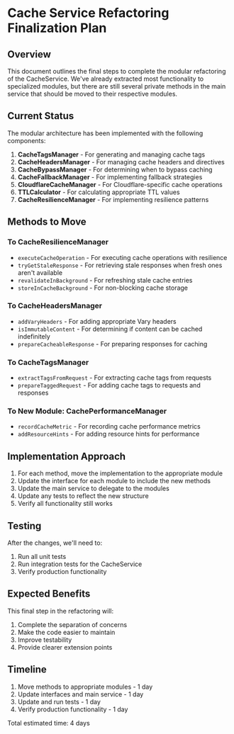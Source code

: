 # Cache Service Refactoring Finalization Plan

## Overview

This document outlines the final steps to complete the modular refactoring of the CacheService. We've already extracted most functionality to specialized modules, but there are still several private methods in the main service that should be moved to their respective modules.

## Current Status

The modular architecture has been implemented with the following components:

1. **CacheTagsManager** - For generating and managing cache tags
2. **CacheHeadersManager** - For managing cache headers and directives
3. **CacheBypassManager** - For determining when to bypass caching
4. **CacheFallbackManager** - For implementing fallback strategies
5. **CloudflareCacheManager** - For Cloudflare-specific cache operations
6. **TTLCalculator** - For calculating appropriate TTL values
7. **CacheResilienceManager** - For implementing resilience patterns

## Methods to Move

### To CacheResilienceManager

- `executeCacheOperation` - For executing cache operations with resilience
- `tryGetStaleResponse` - For retrieving stale responses when fresh ones aren't available
- `revalidateInBackground` - For refreshing stale cache entries
- `storeInCacheBackground` - For non-blocking cache storage

### To CacheHeadersManager

- `addVaryHeaders` - For adding appropriate Vary headers
- `isImmutableContent` - For determining if content can be cached indefinitely
- `prepareCacheableResponse` - For preparing responses for caching

### To CacheTagsManager

- `extractTagsFromRequest` - For extracting cache tags from requests
- `prepareTaggedRequest` - For adding cache tags to requests and responses

### To New Module: CachePerformanceManager

- `recordCacheMetric` - For recording cache performance metrics
- `addResourceHints` - For adding resource hints for performance

## Implementation Approach

1. For each method, move the implementation to the appropriate module
2. Update the interface for each module to include the new methods
3. Update the main service to delegate to the modules
4. Update any tests to reflect the new structure
5. Verify all functionality still works

## Testing

After the changes, we'll need to:

1. Run all unit tests
2. Run integration tests for the CacheService
3. Verify production functionality

## Expected Benefits

This final step in the refactoring will:

1. Complete the separation of concerns
2. Make the code easier to maintain
3. Improve testability
4. Provide clearer extension points

## Timeline

1. Move methods to appropriate modules - 1 day
2. Update interfaces and main service - 1 day
3. Update and run tests - 1 day
4. Verify production functionality - 1 day

Total estimated time: 4 days